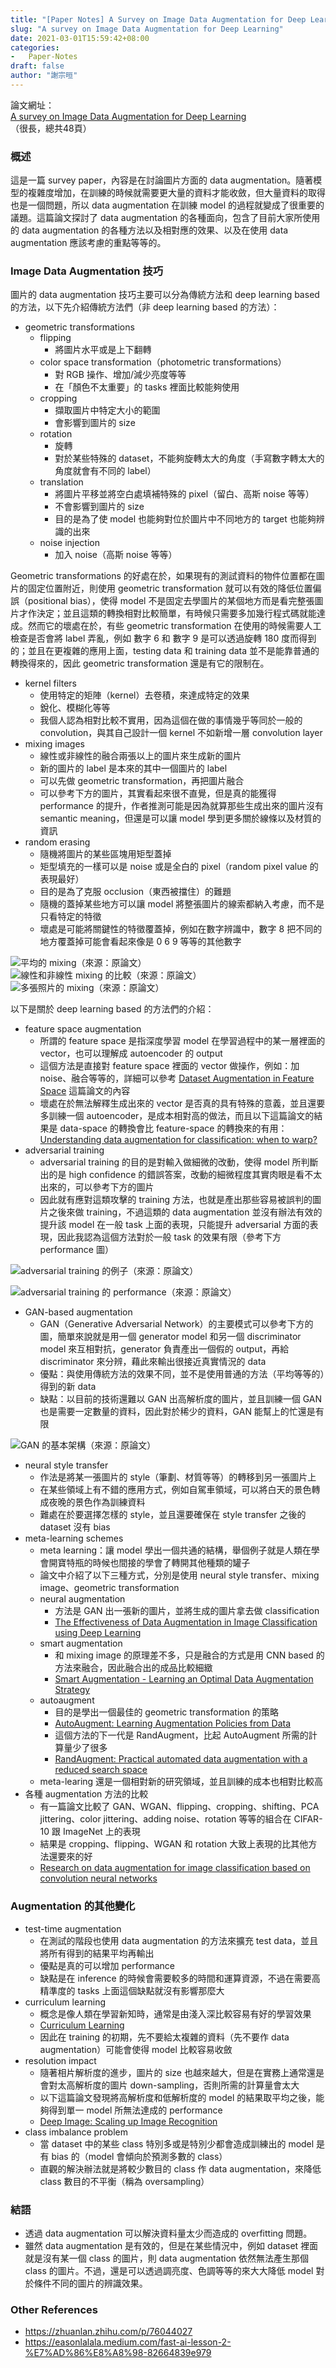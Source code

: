 ```yaml
---
title: "[Paper Notes] A Survey on Image Data Augmentation for Deep Learning"
slug: "A survey on Image Data Augmentation for Deep Learning"
date: 2021-03-01T15:59:42+08:00
categories:
-   Paper-Notes
draft: false
author: "謝宗晅"
---
```


論文網址：\
[A survey on Image Data Augmentation for Deep Learning](https://journalofbigdata.springeropen.com/articles/10.1186/s40537-019-0197-0)\
（很長，總共48頁）

### 概述

這是一篇 survey paper，內容是在討論圖片方面的 data augmentation。隨著模型的複雜度增加，在訓練的時候就需要更大量的資料才能收斂，但大量資料的取得也是一個問題，所以 data augmentation 在訓練 model 的過程就變成了很重要的議題。這篇論文探討了 data augmentation 的各種面向，包含了目前大家所使用的 data augmentation 的各種方法以及相對應的效果、以及在使用 data augmentation 應該考慮的重點等等的。

### Image Data Augmentation 技巧

圖片的 data augmentation 技巧主要可以分為傳統方法和 deep learning based 的方法，以下先介紹傳統方法們（非 deep learning based 的方法）：

* geometric transformations
    * flipping
        * 將圖片水平或是上下翻轉
    * color space transformation（photometric transformations）
        * 對 RGB 操作、增加/減少亮度等等
        * 在「顏色不太重要」的 tasks 裡面比較能夠使用
    * cropping
        * 擷取圖片中特定大小的範圍
        * 會影響到圖片的 size
    * rotation
        * 旋轉
        * 對於某些特殊的 dataset，不能夠旋轉太大的角度（手寫數字轉太大的角度就會有不同的 label）
    * translation
        * 將圖片平移並將空白處填補特殊的 pixel（留白、高斯 noise 等等）
        * 不會影響到圖片的 size
        * 目的是為了使 model 也能夠對位於圖片中不同地方的 target 也能夠辨識的出來
    * noise injection
        * 加入 noise（高斯 noise 等等）

Geometric transformations 的好處在於，如果現有的測試資料的物件位置都在圖片的固定位置附近，則使用 geometric transformation 就可以有效的降低位置偏誤（positional bias），使得 model 不是固定去學圖片的某個地方而是看完整張圖片才作決定；並且這類的轉換相對比較簡單，有時候只需要多加幾行程式碼就能達成。然而它的壞處在於，有些 geometric transformation 在使用的時候需要人工檢查是否會將 label 弄亂，例如 數字 6 和 數字 9 是可以透過旋轉 180 度而得到的；並且在更複雜的應用上面，testing data 和 training data 並不是能靠普通的轉換得來的，因此 geometric transformation 還是有它的限制在。

* kernel filters
    * 使用特定的矩陣（kernel）去卷積，來達成特定的效果
    * 銳化、模糊化等等
    * 我個人認為相對比較不實用，因為這個在做的事情幾乎等同於一般的 convolution，與其自己設計一個 kernel 不如新增一層 convolution layer
* mixing images
    * 線性或非線性的融合兩張以上的圖片來生成新的圖片
    * 新的圖片的 label 是本來的其中一個圖片的 label
    * 可以先做 geometric transformation，再把圖片融合
    * 可以參考下方的圖片，其實看起來很不直覺，但是真的能獲得 performance 的提升，作者推測可能是因為就算那些生成出來的圖片沒有 semantic meaning，但還是可以讓 model 學到更多關於線條以及材質的資訊
* random erasing
    * 隨機將圖片的某些區塊用矩型蓋掉
    * 矩型填充的一樣可以是 noise 或是全白的 pixel（random pixel value 的表現最好）
    * 目的是為了克服 occlusion（東西被擋住）的難題
    * 隨機的蓋掉某些地方可以讓 model 將整張圖片的線索都納入考慮，而不是只看特定的特徵
    * 壞處是可能將關鍵性的特徵覆蓋掉，例如在數字辨識中，數字 8 把不同的地方覆蓋掉可能會看起來像是 0 6 9 等等的其他數字

![平均的 mixing（來源：原論文）](fig2.png) ![線性和非線性 mixing 的比較（來源：原論文）](fig3.png) ![多張照片的 mixing（來源：原論文）](fig4.png)

以下是關於 deep learning based 的方法們的介紹：

* feature space augmentation
    * 所謂的 feature space 是指深度學習 model 在學習過程中的某一層裡面的 vector，也可以理解成 autoencoder 的 output
    * 這個方法是直接對 feature space 裡面的 vector 做操作，例如：加 noise、融合等等的，詳細可以參考 [Dataset Augmentation in Feature Space](https://arxiv.org/abs/1702.05538) 這篇論文的內容
    * 壞處在於無法解釋生成出來的 vector 是否真的具有特殊的意義，並且還要多訓練一個 autoencoder，是成本相對高的做法，而且以下這篇論文的結果是 data-space 的轉換會比 feature-space 的轉換來的有用：[Understanding data augmentation for classification: when to warp?](https://arxiv.org/abs/1609.08764)
* adversarial training
    * adversarial training 的目的是對輸入做細微的改動，使得 model 所判斷出的是 high confidence 的錯誤答案，改動的細微程度其實肉眼是看不太出來的，可以參考下方的圖片
    * 因此就有應對這類攻擊的 training 方法，也就是產出那些容易被誤判的圖片之後來做 training，不過這類的 data augmentation 並沒有辦法有效的提升該 model 在一般 task 上面的表現，只能提升 adversarial 方面的表現，因此我認為這個方法對於一般 task 的效果有限（參考下方 performance 圖）

![adversarial training 的例子（來源：原論文）](fig5.png)

![adversarial training 的 performance（來源：原論文）](fig7.png)

* GAN-based augmentation
    * GAN（Generative Adversarial Network）的主要模式可以參考下方的圖，簡單來說就是用一個 generator model 和另一個 discriminator model 來互相對抗，generator 負責產出一個假的 output，再給 discriminator 來分辨，藉此來輸出很接近真實情況的 data
    * 優點：與使用傳統方法的效果不同，並不是使用普通的方法（平均等等的）得到的新 data
    * 缺點：以目前的技術還難以 GAN 出高解析度的圖片，並且訓練一個 GAN 也是需要一定數量的資料，因此對於稀少的資料，GAN 能幫上的忙還是有限

![GAN 的基本架構（來源：原論文）](fig6.png)

* neural style transfer
    * 作法是將某一張圖片的 style（筆劃、材質等等）的轉移到另一張圖片上
    * 在某些領域上有不錯的應用方式，例如自駕車領域，可以將白天的景色轉成夜晚的景色作為訓練資料
    * 難處在於要選擇怎樣的 style，並且還要確保在 style transfer 之後的 dataset 沒有 bias
* meta-learning schemes
    * meta learning：讓 model 學出一個共通的結構，舉個例子就是人類在學會開寶特瓶的時候也間接的學會了轉開其他種類的罐子
    * 論文中介紹了以下三種方式，分別是使用 neural style transfer、mixing image、geometric transformation
    * neural augmentation
        * 方法是 GAN 出一張新的圖片，並將生成的圖片拿去做 classification
        * [The Effectiveness of Data Augmentation in Image Classification using Deep Learning](https://arxiv.org/abs/1712.04621)
    * smart augmentation
        * 和 mixing image 的原理差不多，只是融合的方式是用 CNN based 的方法來融合，因此融合出的成品比較細緻
        * [Smart Augmentation - Learning an Optimal Data Augmentation Strategy](https://arxiv.org/abs/1703.08383)
    * autoaugment
        * 目的是學出一個最佳的 geometric transformation 的策略
        * [AutoAugment: Learning Augmentation Policies from Data](https://arxiv.org/abs/1805.09501)
        * 這個方法的下一代是 RandAugment，比起 AutoAugment 所需的計算量少了很多
        * [RandAugment: Practical automated data augmentation with a reduced search space](https://arxiv.org/abs/1909.13719)
    * meta-learing 還是一個相對新的研究領域，並且訓練的成本也相對比較高
* 各種 augmentation 方法的比較
    * 有一篇論文比較了 GAN、WGAN、flipping、cropping、shifting、PCA jittering、color jittering、adding noise、rotation 等等的組合在 CIFAR-10 跟 ImageNet 上的表現
    * 結果是 cropping、flipping、WGAN 和 rotation 大致上表現的比其他方法還要來的好
    * [Research on data augmentation for image classification based on convolution neural networks](https://ieeexplore.ieee.org/document/8243510)

### Augmentation 的其他變化

* test-time augmentation
    * 在測試的階段也使用 data augmentation 的方法來擴充 test data，並且將所有得到的結果平均再輸出
    * 優點是真的可以增加 performance
    * 缺點是在 inference 的時候會需要較多的時間和運算資源，不過在需要高精準度的 tasks 上面這個缺點就沒有影響那麼大
* curriculum learning
    * 概念是像人類在學習新知時，通常是由淺入深比較容易有好的學習效果
    * [Curriculum Learning](https://mila.quebec/wp-content/uploads/2019/08/2009_curriculum_icml.pdf)
    * 因此在 training 的初期，先不要給太複雜的資料（先不要作 data augmentation）可能會使得 model 比較容易收斂
* resolution impact
    * 隨著相片解析度的進步，圖片的 size 也越來越大，但是在實務上通常還是會對太高解析度的圖片 down-sampling，否則所需的計算量會太大
    * 以下這篇論文發現將高解析度和低解析度的 model 的結果取平均之後，能夠得到單一 model 所無法達成的 performance
    * [Deep Image: Scaling up Image Recognition](https://arxiv.org/abs/1501.02876)
* class imbalance problem
    * 當 dataset 中的某些 class 特別多或是特別少都會造成訓練出的 model 是有 bias 的（model 會傾向於預測多數的 class）
    * 直觀的解決辦法就是將較少數目的 class 作 data augmentation，來降低 class 數目的不平衡（稱為 oversampling）

### 結語

* 透過 data augmentation 可以解決資料量太少而造成的 overfitting 問題。
* 雖然 data augmentation 是有效的，但是在某些情況中，例如 dataset 裡面就是沒有某一個 class 的圖片，則 data augmentation 依然無法產生那個 class 的圖片。不過，還是可以透過調亮度、色調等等的來大大降低 model 對於條件不同的圖片的辨識效果。

### Other References

* https://zhuanlan.zhihu.com/p/76044027
* https://easonlalala.medium.com/fast-ai-lesson-2-%E7%AD%86%E8%A8%98-82664839e979

